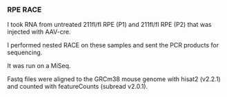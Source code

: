 ### RPE RACE

I took RNA from untreated 211fl/fl RPE (P1) and 211fl/fl RPE (P2) that was injected with AAV-cre.

I performed nested RACE on these samples and sent the PCR products for sequencing.

It was run on a MiSeq.

Fastq files were aligned to the GRCm38 mouse genome with hisat2 (v2.2.1) and counted with featureCounts (subread v2.0.1).

